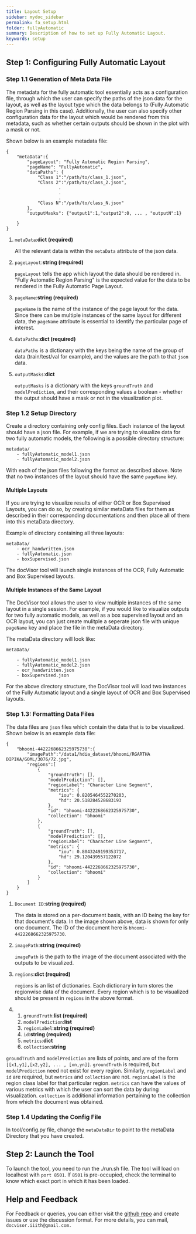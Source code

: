 ```yaml
---
title: Layout Setup
sidebar: mydoc_sidebar
permalink: fa_setup.html
folder: fullyAutomatic
summary: Description of how to set up Fully Automatic Layout.
keywords: setup
---
```


## Step 1: Configuring Fully Automatic Layout

### Step 1.1 Generation of Meta Data File

The metadata for the fully automatic tool essentially acts as a configuration file, through which the user can specify the paths of the json data for the layout, as well as the layout type which the data belongs to (Fully Automatic Region Parsing in this case). Additionally, the user can also specify other configuration data for the layout which would be rendered from this metadata, such as whether certain outputs should be shown in the plot with a mask or not.

Shown below is an example metadata file:

```
{
    "metaData":{
        "pageLayout": "Fully Automatic Region Parsing", 
        "pageName": "FullyAutomatic", 
        "dataPaths": {
            "Class 1":"/path/to/class_1.json",
            "Class 2":"/path/to/class_2.json",
                    .
                    .
                    .
            "Class N":"/path/to/class_N.json"
        },
        "outputMasks": {"output1":1,"output2":0, ... , "outputN":1}

    }
}
```

1. `metaData`:**dict (required)**

    All the relevant data is within the `metaData` attribute of the json data.

2. `pageLayout`:**string (required)**

    `pageLayout` tells the app which layout the data should be rendered in. "Fully Automatic Region Parsing" is the expected value for the data to be rendered in the Fully Automatic Page Layout.

3.  `pageName`:**string (required)**

    `pageName` is the name of the instance of the page layout for the data. Since there can be multiple instances of the same layout for different data, the `pageName` attribute is essential to identify the particular page of interest.

4. `dataPaths`:**dict (required)**

    `dataPaths` is a dictionary with the keys being the name of the group of data (train/test/val for example), and the values are the path to that `json` data. 

5. `outputMasks`:**dict**

    `outputMasks` is a dictionary with the keys `groundTruth` and `modelPrediction`, and their corresponding values a boolean - whether the output should have a mask or not in the visualization plot.

### Step 1.2 Setup Directory

Create a directory containing only config files. Each instance of the layout should have a json file. For example, if we are trying to visualize data for two fully automatic models, the following is a possible directory structure:

```
metadata/
    - fullyAutomatic_model1.json
    - fullyAutomatic_model2.json
```

With each of the json files following the format as described above. Note that no two instances of the layout should have the same `pageName` key. 

#### Multiple Layouts

If you are trying to visualize results of either OCR or Box Supervised Layouts, you can do so, by creating similar metaData files for them as described in their corresponding documentations and then place all of them into this metaData directory.

Example of directory containing all three layouts:

```
metaData/
    - ocr_handwritten.json
    - fullyAutomatic.json
    - boxSupervised.json
```

The docVisor tool will launch single instances of the OCR, Fully Automatic and Box Supervised layouts.

#### Multiple Instances of the Same Layout

The DocVisor tool allows the user to view multiple instances of the same layout in a single session. For example, if you would like to visualize outputs for two fully automatic models, as well as a box supervised layout and an OCR layout, you can just create mulitple a seperate json file with unique `pageName` key and place the file in the metaData directory.

The metaData directory will look like:

```
metaData/
    
    - fullyAutomatic_model1.json
    - fullyAutomatic_model2.json    
    - ocr_handwritten.json
    - boxSupervised.json

```

For the above directory structure, the DocVisor tool will load two instances of the Fully Automatic layout and a single layout of OCR and Box Supervised layouts.

### Step 1.3: Formatting Data Files

The data files are `json` files which contain the data that is to be visualized. Shown below is an example data file:

```
{
    "bhoomi-4422268662325975730":{
        "imagePath":"/data1/hdia_dataset/bhoomi/RGARTHA DIPIKA/GOML/3076/72.jpg",
        "regions":[
            {
                "groundTruth": [], 
                "modelPrediction": [], 
                "regionLabel": "Character Line Segment", 
                "metrics": {
                    "iou": 0.8205464552270203, 
                    "hd": 20.518284528683193
                }, 
                "id": "bhoomi-4422268662325975730",
                "collection": "bhoomi"
            },
            {
                "groundTruth": [], 
                "modelPrediction": [], 
                "regionLabel": "Character Line Segment", 
                "metrics": {
                    "iou": 0.8043249199353717, 
                    "hd": 29.120439557122072
                }, 
                "id": "bhoomi-4422268662325975730",
                "collection": "bhoomi"
            }
        ]
    }
}
```

1. `Document ID`:**string (required)**

    The data is stored on a per-document basis, with an ID being the key for that document's data. In the image shown above, data is shown for only one document. The ID of the document here is `bhoomi-4422268662325975730`.

2. `imagePath`:**string (required)**

    `imagePath` is the path to the image of the document associated with the outputs to be visualized.

3. `regions`:**dict (required)**

    `regions` is an list of dictionaries. Each dictionary in turn stores the regionwise data of the document. Every region which is to be visualized should be present in `regions` in the above format. 

4. 
    1. `groundTruth`:**list (required)**
    2. `modelPrediction`:**list**
    3. `regionLabel`:**string (required)**
    4. `id`:**string (required)**
    5. `metrics`:**dict**
    6. `collection`:**string**

`groundTruth` and `modelPrediction` are lists of points, and are of the form `[[x1,y1],[x2,y2], ... , [xn,yn]]`. `groundTruth` is required, but `modelPrediction` need not exist for every region. Similarly, `regionLabel` and `id` are required, but `metrics` and `collection` are not. `regionLabel` is the region class label for that particular region. `metrics` can have the values of various metrics with which the user can sort the data by during visualization. `collection` is additional information pertaining to the collection from which the document was obtained. 


### Step 1.4 Updating the Config File

In tool/config.py file, change the `metaDataDir` to point to the metaData Directory that you have created.


## Step 2: Launch the Tool

To launch the tool, you need to run the ./run.sh file. The tool will load on localhost with `port 8501`. If `8501` is pre-occupied, check the terminal to know which exact port in which it has been loaded. 


## Help and Feedback

For Feedback or queries, you can either visit the [github repo](https://github.com/ihdia/docvisor) and create issues or use the discussion format. For more details, you can mail, `docvisor.iiith@gmail.com.`